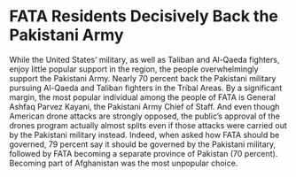 # FATA Residents Decisively Back the Pakistani Army

While the United States’ military, as well as Taliban and Al-Qaeda fighters, enjoy little popular support in the region, the people overwhelmingly support the Pakistani Army. Nearly 70 percent back the Pakistani military pursuing Al-Qaeda and Taliban fighters in the Tribal Areas. By a significant margin, the most popular individual among the people of FATA is General Ashfaq Parvez Kayani, the Pakistani Army Chief of Staff. And even though American drone attacks are strongly opposed, the public’s approval of the drones program actually almost splits even if those attacks were carried out by the Pakistani military instead. Indeed, when asked how FATA should be governed, 79 percent say it should be governed by the Pakistani military, followed by FATA becoming a separate province of Pakistan (70 percent). Becoming part of Afghanistan was the most unpopular choice.
